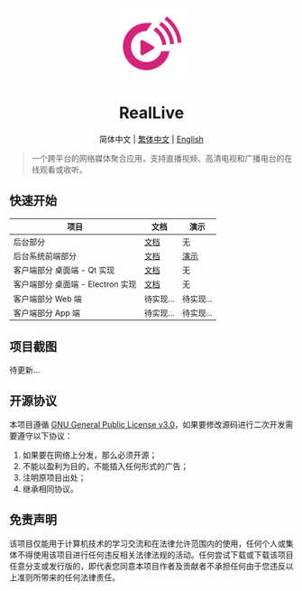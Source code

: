 <div align="center"><img src="assets/img/logo@128x128.png"></img></div>

<h1 align="center">RealLive</h1>

<div align="center">简体中文  |  <a href="README-th_CN.md">繁体中文</a>  |  <a href="README-en.md">English</a></div>

> 一个跨平台的网络媒体聚合应用，支持直播视频、高清电视和广播电台的在线观看或收听。



## 快速开始

| 项目                              | 文档                                     | 演示                                        |
| --------------------------------- | ---------------------------------------- | ------------------------------------------- |
| 后台部分                          | [文档](src/reallive/README.md)           | 无                                          |
| 后台系统前端部分                  | [文档](src/reallive-admin-web/README.md) | [演示](https://admin.reallive.parzulpan.cn) |
| 客户端部分 桌面端 - Qt 实现       | [文档](src/reallive-qt/README.md)        | 无                                          |
| 客户端部分 桌面端 - Electron 实现 | [文档](src/reallive-electron/README.md)  | 无                                          |
| 客户端部分 Web 端                 | 待实现...                                | 待实现...                                   |
| 客户端部分 App 端                 | 待实现...                                | 待实现...                                   |



## 项目截图

待更新...



## 开源协议

本项目遵循 [GNU General Public License v3.0](./LICENSE)，如果要修改源码进行二次开发需要遵守以下协议：

1. 如果要在网络上分发，那么必须开源；
2. 不能以盈利为目的，不能插入任何形式的广告；
3. 注明原项目出处；
4. 继承相同协议。



## 免责声明

该项目仅能用于计算机技术的学习交流和在法律允许范围内的使用，任何个人或集体不得使用该项目进行任何违反相关法律法规的活动。任何尝试下载或下载该项目任意分支或发行版的，即代表您同意本项目作者及贡献者不承担任何由于您违反以上准则所带来的任何法律责任。
